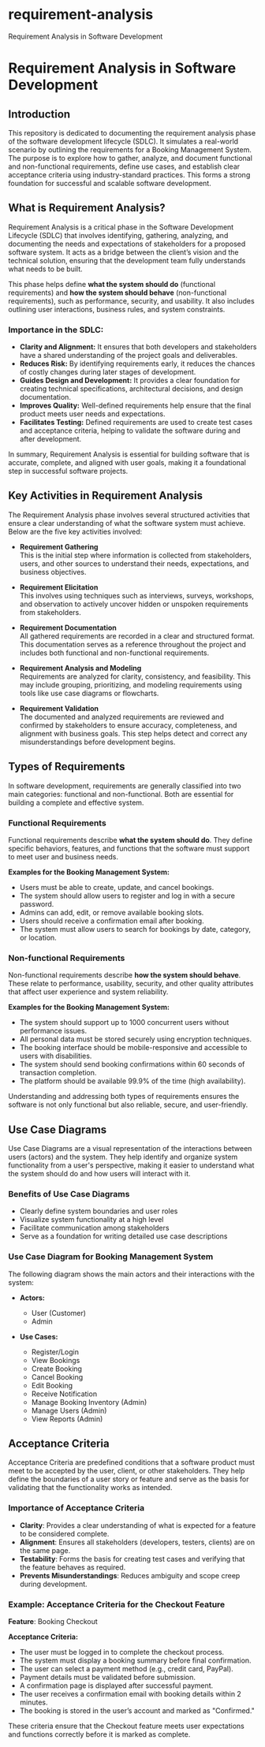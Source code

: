 # requirement-analysis
Requirement Analysis in Software Development


# Requirement Analysis in Software Development

## Introduction

This repository is dedicated to documenting the requirement analysis phase of the software development lifecycle (SDLC). It simulates a real-world scenario by outlining the requirements for a Booking Management System. The purpose is to explore how to gather, analyze, and document functional and non-functional requirements, define use cases, and establish clear acceptance criteria using industry-standard practices. This forms a strong foundation for successful and scalable software development.



## What is Requirement Analysis?

Requirement Analysis is a critical phase in the Software Development Lifecycle (SDLC) that involves identifying, gathering, analyzing, and documenting the needs and expectations of stakeholders for a proposed software system. It acts as a bridge between the client’s vision and the technical solution, ensuring that the development team fully understands what needs to be built.

This phase helps define **what the system should do** (functional requirements) and **how the system should behave** (non-functional requirements), such as performance, security, and usability. It also includes outlining user interactions, business rules, and system constraints.

### Importance in the SDLC:

- **Clarity and Alignment:** It ensures that both developers and stakeholders have a shared understanding of the project goals and deliverables.
- **Reduces Risk:** By identifying requirements early, it reduces the chances of costly changes during later stages of development.
- **Guides Design and Development:** It provides a clear foundation for creating technical specifications, architectural decisions, and design documentation.
- **Improves Quality:** Well-defined requirements help ensure that the final product meets user needs and expectations.
- **Facilitates Testing:** Defined requirements are used to create test cases and acceptance criteria, helping to validate the software during and after development.

In summary, Requirement Analysis is essential for building software that is accurate, complete, and aligned with user goals, making it a foundational step in successful software projects.




## Key Activities in Requirement Analysis

The Requirement Analysis phase involves several structured activities that ensure a clear understanding of what the software system must achieve. Below are the five key activities involved:

- **Requirement Gathering**  
  This is the initial step where information is collected from stakeholders, users, and other sources to understand their needs, expectations, and business objectives.

- **Requirement Elicitation**  
  This involves using techniques such as interviews, surveys, workshops, and observation to actively uncover hidden or unspoken requirements from stakeholders.

- **Requirement Documentation**  
  All gathered requirements are recorded in a clear and structured format. This documentation serves as a reference throughout the project and includes both functional and non-functional requirements.

- **Requirement Analysis and Modeling**  
  Requirements are analyzed for clarity, consistency, and feasibility. This may include grouping, prioritizing, and modeling requirements using tools like use case diagrams or flowcharts.

- **Requirement Validation**  
  The documented and analyzed requirements are reviewed and confirmed by stakeholders to ensure accuracy, completeness, and alignment with business goals. This step helps detect and correct any misunderstandings before development begins.




## Types of Requirements

In software development, requirements are generally classified into two main categories: functional and non-functional. Both are essential for building a complete and effective system.

### Functional Requirements

Functional requirements describe **what the system should do**. They define specific behaviors, features, and functions that the software must support to meet user and business needs.

**Examples for the Booking Management System:**
- Users must be able to create, update, and cancel bookings.
- The system should allow users to register and log in with a secure password.
- Admins can add, edit, or remove available booking slots.
- Users should receive a confirmation email after booking.
- The system must allow users to search for bookings by date, category, or location.

### Non-functional Requirements

Non-functional requirements describe **how the system should behave**. These relate to performance, usability, security, and other quality attributes that affect user experience and system reliability.

**Examples for the Booking Management System:**
- The system should support up to 1000 concurrent users without performance issues.
- All personal data must be stored securely using encryption techniques.
- The booking interface should be mobile-responsive and accessible to users with disabilities.
- The system should send booking confirmations within 60 seconds of transaction completion.
- The platform should be available 99.9% of the time (high availability).

Understanding and addressing both types of requirements ensures the software is not only functional but also reliable, secure, and user-friendly.






## Use Case Diagrams

Use Case Diagrams are a visual representation of the interactions between users (actors) and the system. They help identify and organize system functionality from a user's perspective, making it easier to understand what the system should do and how users will interact with it.

### Benefits of Use Case Diagrams

- Clearly define system boundaries and user roles  
- Visualize system functionality at a high level  
- Facilitate communication among stakeholders  
- Serve as a foundation for writing detailed use case descriptions  

### Use Case Diagram for Booking Management System

The following diagram shows the main actors and their interactions with the system:

- **Actors:**
  - User (Customer)
  - Admin

- **Use Cases:**
  - Register/Login
  - View Bookings
  - Create Booking
  - Cancel Booking
  - Edit Booking
  - Receive Notification
  - Manage Booking Inventory (Admin)
  - Manage Users (Admin)
  - View Reports (Admin)











## Acceptance Criteria

Acceptance Criteria are predefined conditions that a software product must meet to be accepted by the user, client, or other stakeholders. They help define the boundaries of a user story or feature and serve as the basis for validating that the functionality works as intended.

### Importance of Acceptance Criteria

- **Clarity**: Provides a clear understanding of what is expected for a feature to be considered complete.
- **Alignment**: Ensures all stakeholders (developers, testers, clients) are on the same page.
- **Testability**: Forms the basis for creating test cases and verifying that the feature behaves as required.
- **Prevents Misunderstandings**: Reduces ambiguity and scope creep during development.

### Example: Acceptance Criteria for the Checkout Feature

**Feature**: Booking Checkout

**Acceptance Criteria:**
- The user must be logged in to complete the checkout process.
- The system must display a booking summary before final confirmation.
- The user can select a payment method (e.g., credit card, PayPal).
- Payment details must be validated before submission.
- A confirmation page is displayed after successful payment.
- The user receives a confirmation email with booking details within 2 minutes.
- The booking is stored in the user’s account and marked as "Confirmed."

These criteria ensure that the Checkout feature meets user expectations and functions correctly before it is marked as complete.

